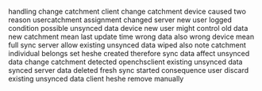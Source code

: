 handling change catchment client change catchment device caused two reason usercatchment assignment changed server new user logged condition possible unsynced data device new user might control old data new catchment mean last update time wrong data also wrong device mean full sync server allow existing unsynced data wiped also note catchment individual belongs set heshe created therefore sync data affect unsynced data change catchment detected openchsclient existing unsynced data synced server data deleted fresh sync started consequence user discard existing unsynced data client heshe remove manually